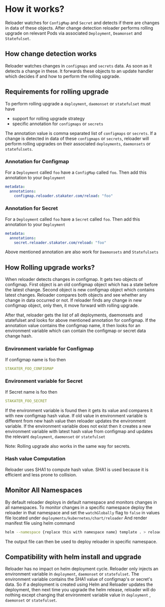 # How it works?

Reloader watches for `ConfigMap` and `Secret` and detects if there are changes in data of these objects. After change detection reloader performs rolling upgrade on relevant Pods via associated `Deployment`, `Deamonset` and `Statefulset`.

## How change detection works

Reloader watches changes in `configmaps` and `secrets` data. As soon as it detects a change in these. It forwards these objects to an update handler which decides if and how to perform the rolling upgrade.

## Requirements for rolling upgrade

To perform rolling upgrade a `deployment`, `daemonset` or `statefulset` must have

- support for rolling upgrade strategy
- specific annotation for `configmaps` or `secrets`

The annotation value is comma separated list of `configmaps` or `secrets`. If a change is detected in data of these `configmaps` or `secrets`, reloader will perform rolling upgrades on their associated `deployments`, `daemonsets` or `statefulsets`.

### Annotation for Configmap

For a `Deployment` called `foo` have a `ConfigMap` called `foo`. Then add this annotation to your `Deployment`

```yaml
metadata:
  annotations:
    configmap.reloader.stakater.com/reload: "foo"
```

### Annotation for Secret

For a `Deployment` called `foo` have a `Secret` called `foo`. Then add this annotation to your `Deployment`

```yaml
metadata:
  annotations:
    secret.reloader.stakater.com/reload: "foo"
```

Above mentioned annotation are also work for `Daemonsets` and `Statefulsets`

## How Rolling upgrade works?

When reloader detects changes in configmap. It gets two objects of configmap. First object is an old configmap object which has a state before the latest change. Second object is new configmap object which contains latest changes. Reloader compares both objects and see whether any change in data occurred or not. If reloader finds any change in new configmap object, only then, it move forward with rolling upgrade.

After that, reloader gets the list of all deployments, daemonsets and statefulset and looks for above mentioned annotation for configmap. If the annotation value contains the configmap name, it then looks for an environment variable which can contain the configmap or secret data change hash.

### Environment variable for Configmap

If configmap name is foo then

```yaml
STAKATER_FOO_CONFIGMAP
```

### Environment variable for Secret

If Secret name is foo then

```yaml
STAKATER_FOO_SECRET
```

If the environment variable is found then it gets its value and compares it with new configmap hash value. If old value in environment variable is different from new hash value then reloader updates the environment variable. If the environment variable does not exist then it creates a new environment variable with latest hash value from configmap and updates the relevant `deployment`, `daemonset` or `statefulset`

Note: Rolling upgrade also works in the same way for secrets.

### Hash value Computation

Reloader uses SHA1 to compute hash value. SHA1 is used because it is efficient and less prone to collision.

## Monitor All Namespaces

By default reloader deploys in default namespace and monitors changes in all namespaces. To monitor changes in a specific namespace deploy the reloader in that namespace and set the `watchGlobally` flag to `false` in values file located under `deployments/kubernetes/chart/reloader`
And render manifest file using helm command
```bash
helm --namespace {replace this with namespace name} template . > reloader.yaml
```
The output file can then be used to deploy reloader in specific namespace.

## Compatibility with helm install and upgrade
Reloader has no impact on helm deployment cycle. Reloader only injects an environment variable in  `deployment`, `daemonset` or `statefulset`. The environment variable contains the SHA1 value of configmap's or secret's data. So  if a deployment is created using Helm and Reloader updates the deployment, then next time you upgrade the helm release, reloader will do nothing except changing that environment variable value in `deployment` , `daemonset` or `statefulset`.
